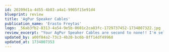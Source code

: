 ```yaml
---
id: 20209d1a-4d55-4b03-a4a1-9905f15e91d4
blueprint: review
title: 'AgPur Speaker Cables'
publication_name: 'Erasto Freytas'
logo: _56ab3fb2-8313-4a54-9e5b-0601c2ca83fc-1729737452-1734807322.jpg
review_excerpt: "Your AgPur Speaker Cables are second to none!! I'm selling my Cardas Clear."
updated_by: a00f84a2-73c3-4b20-bc6b-8ff14df49968
updated_at: 1734807353
---
```

